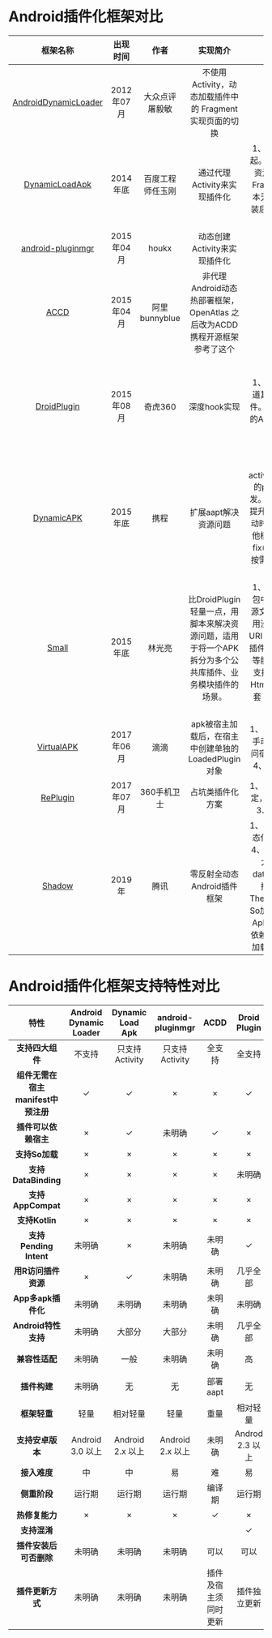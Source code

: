 # Android插件化框架对比

|                           框架名称                           |  出现时间  |       作者       |                           实现简介                           |                             优点                             |                             缺点                             |
| :----------------------------------------------------------: | :--------: | :--------------: | :----------------------------------------------------------: | :----------------------------------------------------------: | :----------------------------------------------------------: |
| [AndroidDynamicLoader](https://github.com/mmin18/AndroidDynamicLoader) | 2012年07月 |  大众点评屠毅敏  |   不使用Activity，动态加载插件中的 Fragment 实现页面的切换   |                                                              | 1、使用资源时要用`MyResources.getResource(Me.class)`而不是`context.getResources()`。2、需要使用URL mapping才能实现页面跳转。 |
| [DynamicLoadApk](https://github.com/singwhatiwanna/dynamic-load-apk) |  2014年底  | 百度工程师任玉刚 |                 通过代理Activity来实现插件化                 | 1、无需安装即可由宿主调起。2、支持用R访问plugin资源。3、支持Activity和FragmentActivity。4、基本无反射调用。5、插件安装后仍可独立运行从而便于调试。 | 1、需要使用『that』而不是『this』，所有activity都需要继承自proxy avtivity（proxy avtivity负责管理所有activity的生命周期）。2、无法启动apk内部的activity。3、不支持Service和BroadcastReceiver。 |
| [android-pluginmgr](https://github.com/houkx/android-pluginmgr) | 2015年04月 |      houkx       |                 动态创建Activity来实现插件化                 |                                                              | 1、未经过生产环境App测试。2、不支持Service和BroadcastReceiver。 |
|          [ACCD](https://github.com/woyaowenzi/ACDD)          | 2015年04月 |  阿里bunnyblue   | 非代理Android动态热部署框架，OpenAtlas 之后改为ACDD 携程开源框架参考了这个 |                                                              |                                                              |
|    [DroidPlugin](https://github.com/Qihoo360/DroidPlugin)    | 2015年08月 |     奇虎360      |                         深度hook实现                         | 1、**无需**重新编译、无需知道其源码。2、支持四大组件。3、API低侵入性：极少的API。4、代码、资源完全隔离。 | 1、不支持自定义推送栏。2、无法在插件中注册一些具有特殊Intent Filter的`Service`、`Activity`、`BroadcastReceiver`、`ContentProvider`等组件。3、缺乏对Native层的Hook，对某些带native代码的apk支持不好，可能无法运行。比如一部分游戏无法当作插件运行。 |
|   [DynamicAPK](https://github.com/CtripMobile/DynamicAPK)    |  2015年底  |       携程       |                     扩展aapt解决资源问题                     | 1、无需做任何activity/fragment/resource的proxy实现。2、并发开发。3、提升编译速度。4、提升启动速度(可以在App启动时仅加载必须的模块，其他模块按需加载)。5、Hot fix(包含代码和资源)。6、按需下载和加载任意功能模块(包含代码和资源) |                                                              |
|          [Small](https://github.com/wequick/Small)           |  2015年底  |      林光亮      | 比DroidPlugin轻量一点，用脚本来解决资源问题，适用于将一个APK拆分为多个公共库插件、业务模块插件的场景。 | 1、所有插件支持内置宿主包中。2、插件的编码和资源文件的使用与普通开发应用没有差别。3、通过设定 URI ，宿主以及 Native 应用插件，Web 插件，在线网页等能够方便进行通信。4、支持 Android 、 iOS 、和 Html5 ，三者可以通过同一套 Javascript 接口实现通信。 |                   1、不支持Service插件化。                   |
|       [VirtualAPK](https://github.com/didi/VirtualAPK)       | 2017年06月 |       滴滴       |    apk被宿主加载后，在宿主中创建单独的 LoadedPlugin 对象     | 1、支持四大组件。2、无需手动注册组件。3、支持访问宿主应用程序类和资源。4、支持Pending Intent。 |                                                              |
|       [RePlugin](https://github.com/Qihoo360/RePlugin)       | 2017年07月 |   360手机卫士    |                       占坑类插件化方案                       | 1、支持大部分特性。2、稳定，崩溃率低至万分之一。3、充分利用原生特性。 |                 1、组件需要在Manifest占坑。                  |
|         [Shadow](https://github.com/Tencent/Shadow)          |   2019年   |       腾讯       |                 零反射全动态Android插件框架                  | 1、零反射。2、框架自身动态化。3、宿主增量极小。4、Kotlin实现。5、支持四大组件、Fragment、databinding、跨进程使用插件Service、自定义Theme、插件访问宿主类、So加载、分段加载插件（多Apk分别加载或多Apk以此依赖加载）、一个Activity中加载多个Apk中的View...... | 1、功能实现不完整。2、Fragment代码调试变麻烦了。3、全动态设计使版本控制更复杂了。4、自动化测试用例比较少。5、没有多插件的Sample。6、插件管理的Manager实现在卸载插件方面欠缺。 |



# Android插件化框架支持特性对比

|                特性                | Android Dynamic Loader | Dynamic Load Apk | android-pluginmgr |         ACDD         |  Droid Plugin   |  Dynamic APK   |     Small      |  Virtual APK  |   RePlugin   |      Shadow      |
| :--------------------------------: | :--------------------: | :--------------: | :---------------: | :------------------: | :-------------: | :------------: | :------------: | :-----------: | :----------: | :--------------: |
|          **支持四大组件**          |         不支持         |  只支持Activity  |  只支持Activity   |        全支持        |     全支持      | 只支持Activity | 只支持Activity |    全支持     |    全支持    |    **全支持**    |
| **组件无需在宿主manifest中预注册** |           ✓            |        ✓         |         ×         |          ×           |        ✓        |       ×        |       ✓        |       ✓       |      ✓       |      **✓**       |
|        **插件可以依赖宿主**        |           ×            |        ✓         |      未明确       |          ✓           |        ×        |       ✓        |       ✓        |       ✓       |   轻度依赖   |      **✓**       |
|           **支持So加载**           |           ×            |        ×         |         ×         |          ×           |        ×        |       ×        |       ✓        |       ✓       |      ✓       |      **✓**       |
|        **支持DataBinding**         |           ×            |        ×         |         ×         |          ×           |     未明确      |       ×        |       ×        |       ✓       |      ✓       |      **✓**       |
|         **支持AppCompat**          |           ×            |        ×         |         ×         |          ×           |        ×        |       ×        |       ✓        |       ✓       |      ✓       |      **✓**       |
|           **支持Kotlin**           |           ×            |        ×         |         ×         |          ×           |        ×        |       ×        |       ×        |       ×       |      ×       |      **✓**       |
|       **支持Pending Intent**       |         未明确         |        ×         |      未明确       |        未明确        |        ✓        |       ×        |       ×        |       ✓       |      ✓       |      **✓**       |
|        **用R访问插件资源**         |           ×            |        ✓         |      未明确       |        未明确        |    几乎全部     |       ✓        |       ✓        |       ✓       |      ×       |      **×**       |
|         **App多apk插件化**         |         未明确         |      未明确      |      未明确       |        未明确        |     未明确      |       ✓        |       ✓        |       ✓       |    未明确    |      **✓**       |
|        **Android特性支持**         |         未明确         |      大部分      |      大部分       |        未明确        |    几乎全部     |     大部分     |     大部分     |   几乎全部    |   几乎全部   |   **几乎全部**   |
|           **兼容性适配**           |         未明确         |       一般       |      未明确       |        未明确        |       高        |      一般      |      中等      |      高       |      高      |      **高**      |
|            **插件构建**            |         未明确         |        无        |        无         |       部署aapt       |       无        |    部署aapt    |   Gradle插件   |  Gradle插件   |  Gradle插件  |      **无**      |
|            **框架轻重**            |          轻量          |     相对轻量     |       轻量        |         重量         |    相对轻量     |    相对轻量    |    极其轻量    |   相对轻量    |   相对轻量   |   **非常轻量**   |
|          **支持安卓版本**          |    Android 3.0 以上    | Android 2.x 以上 | Android 2.x 以上  |        未明确        | Androd 2.3 以上 |     未明确     |  API Level 9+  | API Level 15+ | API Level 9+ |    **未明确**    |
|            **接入难度**            |           中           |        中        |        易         |          难          |       易        |       中       |       难       |      中       |      易      |      **中**      |
|            **侧重阶段**            |         运行期         |      运行期      |      运行期       |        编译期        |     运行期      |     运行期     |     运行期     |    运行期     |    运行期    |    **运行期**    |
|           **热修复能力**           |           ×            |        ×         |         ×         |          ✓           |        ×        |       ✓        |       ×        |       ×       |      ×       |      **×**       |
|            **支持混淆**            |                        |                  |                   |                      |        ✓        |                |       ✓        |       ✓       |      ✓       |      **✓**       |
|       **插件安装后可否删除**       |         未明确         |      未明确      |      未明确       |         可以         |      可以       |     未明确     |     未明确     |     不能      |     不能     |     **不能**     |
|          **插件更新方式**          |         未明确         |      未明确      |      未明确       | 插件及宿主须同时更新 |  插件独立更新   |     未明确     |  插件独立更新  | 插件独立更新  | 插件独立更新 | **插件独立更新** |

